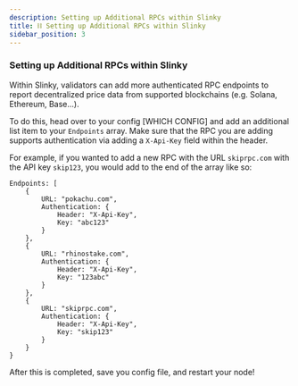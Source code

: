 ```yaml
---
description: Setting up Additional RPCs within Slinky
title: ⛓️ Setting up Additional RPCs within Slinky
sidebar_position: 3
---
```


### Setting up Additional RPCs within Slinky

Within Slinky, validators can add more authenticated RPC endpoints to report decentralized price data from supported blockchains (e.g. Solana, Ethereum, Base...).

To do this, head over to your config [WHICH CONFIG] and add an additional list item to your `Endpoints` array. Make sure that the RPC you are adding supports authentication via adding a `X-Api-Key` field within the header.

For example, if you wanted to add a new RPC with the URL `skiprpc.com` with the API key `skip123`, you would add to the end of the array like so:

```
Endpoints: [
    {
        URL: "pokachu.com",
        Authentication: {
            Header: "X-Api-Key",
            Key: "abc123"
        }
    },
    {
        URL: "rhinostake.com",
        Authentication: {
            Header: "X-Api-Key",
            Key: "123abc"
        }
    },
    {
        URL: "skiprpc.com",
        Authentication: {
            Header: "X-Api-Key",
            Key: "skip123"
        }
    }
}
```

After this is completed, save you config file, and restart your node!
